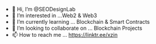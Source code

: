 - 👋 Hi, I’m @SEODesignLab
- 👀 I’m interested in ...Web2 & Web3
- 🌱 I’m currently learning ... Blockchain & Smart Contracts
- 💞️ I’m looking to collaborate on ... Blockchain Projects
- 📫 How to reach me ... https://linktr.ee/xzin

<!---
SEODesignLab/SEODesignLab is a ✨ special ✨ repository because its `README.md` (this file) appears on your GitHub profile.
You can click the Preview link to take a look at your changes.
--->
